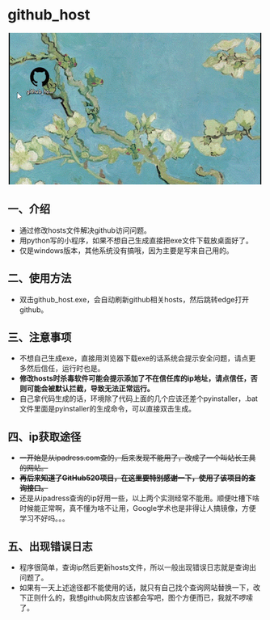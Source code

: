 # github_host
<p align="center">
  <img src="https://github.com/qtakl/github_host/blob/main/use.gif"/>
</p>

## 一、介绍
  - 通过修改hosts文件解决github访问问题。
  - 用python写的小程序，如果不想自己生成直接把exe文件下载放桌面好了。
  - 仅是windows版本，其他系统没有搞哦，因为主要是写来自己用的。
  
## 二、使用方法
   + 双击github_host.exe，会自动刷新github相关hosts，然后跳转edge打开github。
  
## 三、注意事项
  - 不想自己生成exe，直接用浏览器下载exe的话系统会提示安全问题，请点更多然后信任，运行时也是。
  - **修改hosts时杀毒软件可能会提示添加了不在信任库的ip地址，请点信任，否则可能会被默认拦截，导致无法正常运行。**
  - 自己拿代码生成的话，环境除了代码上面的几个应该还差个pyinstaller，.bat文件里面是pyinstaller的生成命令，可以直接双击生成。
  
## 四、ip获取途径
  - ~~一开始是从ipadress.com查的，后来发现不能用了，改成了一个叫站长工具的网站。~~
  - ~~**再后来知道了GitHub520项目，在这里要特别感谢一下，使用了该项目的查询接口。**~~
  - 还是从ipadress查询的ip好用一些，以上两个实测经常不能用。顺便吐槽下啥时候能正常啊，真不懂为啥不让用，Google学术也是非得让人搞镜像，方便学习不好吗。。。
  
## 五、出现错误日志
  - 程序很简单，查询ip然后更新hosts文件，所以一般出现错误日志就是查询出问题了。
  - 如果有一天上述途径都不能使用的话，就只有自己找个查询网站替换一下，改下正则什么的，我想github网友应该都会写吧，图个方便而已，我就不啰嗦了。
  
 


